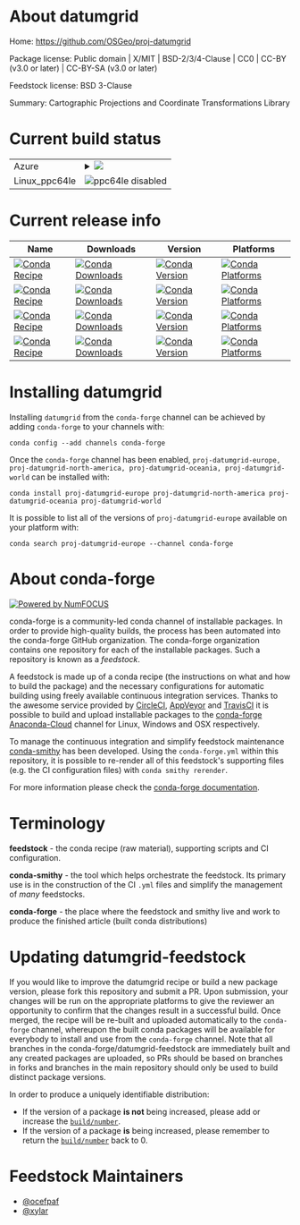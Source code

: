 About datumgrid
===============

Home: https://github.com/OSGeo/proj-datumgrid

Package license: Public domain | X/MIT | BSD-2/3/4-Clause | CC0 | CC-BY (v3.0 or later) | CC-BY-SA (v3.0 or later)

Feedstock license: BSD 3-Clause

Summary: Cartographic Projections and Coordinate Transformations Library



Current build status
====================


<table>
    
  <tr>
    <td>Azure</td>
    <td>
      <details>
        <summary>
          <a href="https://dev.azure.com/conda-forge/feedstock-builds/_build/latest?definitionId=7047&branchName=master">
            <img src="https://dev.azure.com/conda-forge/feedstock-builds/_apis/build/status/datumgrid-feedstock?branchName=master">
          </a>
        </summary>
        <table>
          <thead><tr><th>Variant</th><th>Status</th></tr></thead>
          <tbody><tr>
              <td>linux</td>
              <td>
                <a href="https://dev.azure.com/conda-forge/feedstock-builds/_build/latest?definitionId=7047&branchName=master">
                  <img src="https://dev.azure.com/conda-forge/feedstock-builds/_apis/build/status/datumgrid-feedstock?branchName=master&jobName=linux&configuration=linux_" alt="variant">
                </a>
              </td>
            </tr><tr>
              <td>osx</td>
              <td>
                <a href="https://dev.azure.com/conda-forge/feedstock-builds/_build/latest?definitionId=7047&branchName=master">
                  <img src="https://dev.azure.com/conda-forge/feedstock-builds/_apis/build/status/datumgrid-feedstock?branchName=master&jobName=osx&configuration=osx_" alt="variant">
                </a>
              </td>
            </tr><tr>
              <td>win</td>
              <td>
                <a href="https://dev.azure.com/conda-forge/feedstock-builds/_build/latest?definitionId=7047&branchName=master">
                  <img src="https://dev.azure.com/conda-forge/feedstock-builds/_apis/build/status/datumgrid-feedstock?branchName=master&jobName=win&configuration=win_" alt="variant">
                </a>
              </td>
            </tr>
          </tbody>
        </table>
      </details>
    </td>
  </tr>
  <tr>
    <td>Linux_ppc64le</td>
    <td>
      <img src="https://img.shields.io/badge/ppc64le-disabled-lightgrey.svg" alt="ppc64le disabled">
    </td>
  </tr>
</table>

Current release info
====================

| Name | Downloads | Version | Platforms |
| --- | --- | --- | --- |
| [![Conda Recipe](https://img.shields.io/badge/recipe-proj--datumgrid--europe-green.svg)](https://anaconda.org/conda-forge/proj-datumgrid-europe) | [![Conda Downloads](https://img.shields.io/conda/dn/conda-forge/proj-datumgrid-europe.svg)](https://anaconda.org/conda-forge/proj-datumgrid-europe) | [![Conda Version](https://img.shields.io/conda/vn/conda-forge/proj-datumgrid-europe.svg)](https://anaconda.org/conda-forge/proj-datumgrid-europe) | [![Conda Platforms](https://img.shields.io/conda/pn/conda-forge/proj-datumgrid-europe.svg)](https://anaconda.org/conda-forge/proj-datumgrid-europe) |
| [![Conda Recipe](https://img.shields.io/badge/recipe-proj--datumgrid--north--america-green.svg)](https://anaconda.org/conda-forge/proj-datumgrid-north-america) | [![Conda Downloads](https://img.shields.io/conda/dn/conda-forge/proj-datumgrid-north-america.svg)](https://anaconda.org/conda-forge/proj-datumgrid-north-america) | [![Conda Version](https://img.shields.io/conda/vn/conda-forge/proj-datumgrid-north-america.svg)](https://anaconda.org/conda-forge/proj-datumgrid-north-america) | [![Conda Platforms](https://img.shields.io/conda/pn/conda-forge/proj-datumgrid-north-america.svg)](https://anaconda.org/conda-forge/proj-datumgrid-north-america) |
| [![Conda Recipe](https://img.shields.io/badge/recipe-proj--datumgrid--oceania-green.svg)](https://anaconda.org/conda-forge/proj-datumgrid-oceania) | [![Conda Downloads](https://img.shields.io/conda/dn/conda-forge/proj-datumgrid-oceania.svg)](https://anaconda.org/conda-forge/proj-datumgrid-oceania) | [![Conda Version](https://img.shields.io/conda/vn/conda-forge/proj-datumgrid-oceania.svg)](https://anaconda.org/conda-forge/proj-datumgrid-oceania) | [![Conda Platforms](https://img.shields.io/conda/pn/conda-forge/proj-datumgrid-oceania.svg)](https://anaconda.org/conda-forge/proj-datumgrid-oceania) |
| [![Conda Recipe](https://img.shields.io/badge/recipe-proj--datumgrid--world-green.svg)](https://anaconda.org/conda-forge/proj-datumgrid-world) | [![Conda Downloads](https://img.shields.io/conda/dn/conda-forge/proj-datumgrid-world.svg)](https://anaconda.org/conda-forge/proj-datumgrid-world) | [![Conda Version](https://img.shields.io/conda/vn/conda-forge/proj-datumgrid-world.svg)](https://anaconda.org/conda-forge/proj-datumgrid-world) | [![Conda Platforms](https://img.shields.io/conda/pn/conda-forge/proj-datumgrid-world.svg)](https://anaconda.org/conda-forge/proj-datumgrid-world) |

Installing datumgrid
====================

Installing `datumgrid` from the `conda-forge` channel can be achieved by adding `conda-forge` to your channels with:

```
conda config --add channels conda-forge
```

Once the `conda-forge` channel has been enabled, `proj-datumgrid-europe, proj-datumgrid-north-america, proj-datumgrid-oceania, proj-datumgrid-world` can be installed with:

```
conda install proj-datumgrid-europe proj-datumgrid-north-america proj-datumgrid-oceania proj-datumgrid-world
```

It is possible to list all of the versions of `proj-datumgrid-europe` available on your platform with:

```
conda search proj-datumgrid-europe --channel conda-forge
```


About conda-forge
=================

[![Powered by NumFOCUS](https://img.shields.io/badge/powered%20by-NumFOCUS-orange.svg?style=flat&colorA=E1523D&colorB=007D8A)](http://numfocus.org)

conda-forge is a community-led conda channel of installable packages.
In order to provide high-quality builds, the process has been automated into the
conda-forge GitHub organization. The conda-forge organization contains one repository
for each of the installable packages. Such a repository is known as a *feedstock*.

A feedstock is made up of a conda recipe (the instructions on what and how to build
the package) and the necessary configurations for automatic building using freely
available continuous integration services. Thanks to the awesome service provided by
[CircleCI](https://circleci.com/), [AppVeyor](https://www.appveyor.com/)
and [TravisCI](https://travis-ci.org/) it is possible to build and upload installable
packages to the [conda-forge](https://anaconda.org/conda-forge)
[Anaconda-Cloud](https://anaconda.org/) channel for Linux, Windows and OSX respectively.

To manage the continuous integration and simplify feedstock maintenance
[conda-smithy](https://github.com/conda-forge/conda-smithy) has been developed.
Using the ``conda-forge.yml`` within this repository, it is possible to re-render all of
this feedstock's supporting files (e.g. the CI configuration files) with ``conda smithy rerender``.

For more information please check the [conda-forge documentation](https://conda-forge.org/docs/).

Terminology
===========

**feedstock** - the conda recipe (raw material), supporting scripts and CI configuration.

**conda-smithy** - the tool which helps orchestrate the feedstock.
                   Its primary use is in the construction of the CI ``.yml`` files
                   and simplify the management of *many* feedstocks.

**conda-forge** - the place where the feedstock and smithy live and work to
                  produce the finished article (built conda distributions)


Updating datumgrid-feedstock
============================

If you would like to improve the datumgrid recipe or build a new
package version, please fork this repository and submit a PR. Upon submission,
your changes will be run on the appropriate platforms to give the reviewer an
opportunity to confirm that the changes result in a successful build. Once
merged, the recipe will be re-built and uploaded automatically to the
`conda-forge` channel, whereupon the built conda packages will be available for
everybody to install and use from the `conda-forge` channel.
Note that all branches in the conda-forge/datumgrid-feedstock are
immediately built and any created packages are uploaded, so PRs should be based
on branches in forks and branches in the main repository should only be used to
build distinct package versions.

In order to produce a uniquely identifiable distribution:
 * If the version of a package **is not** being increased, please add or increase
   the [``build/number``](https://conda.io/docs/user-guide/tasks/build-packages/define-metadata.html#build-number-and-string).
 * If the version of a package **is** being increased, please remember to return
   the [``build/number``](https://conda.io/docs/user-guide/tasks/build-packages/define-metadata.html#build-number-and-string)
   back to 0.

Feedstock Maintainers
=====================

* [@ocefpaf](https://github.com/ocefpaf/)
* [@xylar](https://github.com/xylar/)

